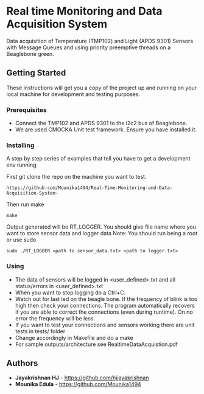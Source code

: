 # Real time Monitoring and Data Acquisition System
Data acquisition of Temperature (TMP102) and Light (APDS 9301) Sensors with Message Queues and using priority preemptive threads
on a Beaglebone green.

## Getting Started

These instructions will get you a copy of the project up and running on your local machine for development and testing purposes. 

### Prerequisites

* Connect the TMP102 and APDS 9301 to the i2c2 bus of Beaglebone.
* We are used CMOCKA Unit test framework. Ensure you have installed it.

### Installing

A step by step series of examples that tell you have to get a development env running

First git clone the repo on the machine you want to test.

```
https://github.com/Mounika1494/Real-Time-Monitoring-and-Data-Acquisition-System-
```

Then run make

```
make
```

Output generated will be RT_LOGGER. You should give file name where you want to store sensor data and logger data
Note: You should run being a root or use sudo

```
sudo ./RT_LOGGER <path to sensor_data.txt> <path to logger.txt>
```

### Using

* The data of sensors will be logged in <user_defined>.txt and all status/errors in <user_defined>.txt
* When you want to stop logging do a Ctrl+C.
* Watch out for last led on the beagle bone. If the frequency of blink is too high then check your connections. The program     automatically recovers if you are able to correct the connections (even during runtime). On no error the frequency will be   less.  
* If you want to test your connections and sensors working there are unit tests in tests/ folder
* Change accordingly in Makefile and do a make
* For sample outputs/architecture see RealtimeDataAcquistion.pdf

## Authors

* **Jayakrishnan HJ** - https://github.com/hjjayakrishnan
* **Mounika Edula** - https://github.com/Mounika1494
